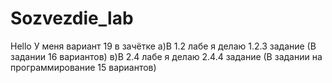 # Sozvezdie_lab
Hello 
У меня вариант 19 в зачётке 
а)В 1.2 лабе я делаю 1.2.3 задание (В задании 16 вариантов)
в)В 2.4 лабе я делаю 2.4.4 задание (В задании на программирование 15 вариантов)
 
